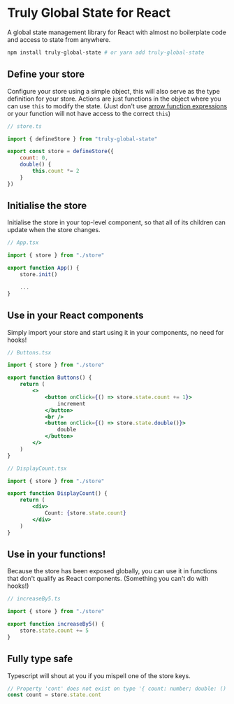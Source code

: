 # Truly Global State for React

A global state management library for React with almost no boilerplate code and access to state from anywhere.

```bash
npm install truly-global-state # or yarn add truly-global-state
```

## Define your store

Configure your store using a simple object, this will also serve as the type definition for your store. Actions are just functions in the object where you can use `this` to modify the state. (Just don't use [arrow function expressions](https://developer.mozilla.org/en-US/docs/Web/JavaScript/Reference/Functions/Arrow_functions) or your function will not have access to the correct `this`)

```jsx
// store.ts

import { defineStore } from "truly-global-state"

export const store = defineStore({
    count: 0,
    double() {
        this.count *= 2
    }
})
```

## Initialise the store

Initialise the store in your top-level component, so that all of its children can update when the store changes.

```jsx
// App.tsx

import { store } from "./store"

export function App() {
    store.init()

    ...
}

```

## Use in your React components

Simply import your store and start using it in your components, no need for hooks!

```jsx
// Buttons.tsx

import { store } from "./store"

export function Buttons() {
    return (
        <>
            <button onClick={() => store.state.count += 1}>
                increment
            </button>
            <br />
            <button onClick={() => store.state.double()}>
                double
            </button>
        </>
    )
}
```

```jsx
// DisplayCount.tsx

import { store } from "./store"

export function DisplayCount() {
    return (
        <div>
            Count: {store.state.count}
        </div>
    )
}
```

## Use in your functions!

Because the store has been exposed globally, you can use it in functions that don't qualify as React components. (Something you can't do with hooks!)

```jsx
// increaseBy5.ts

import { store } from "./store"

export function increaseBy5() {
    store.state.count += 5
}
```

## Fully type safe

Typescript will shout at you if you mispell one of the store keys.
```jsx
// Property 'cont' does not exist on type '{ count: number; double: () => void; }'. Did you mean 'count'?
const count = store.state.cont
```
